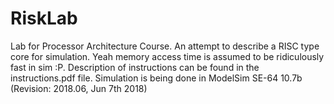 # RiskLab
Lab for Processor Architecture Course. An attempt to describe a RISC type core for simulation. Yeah memory access time is assumed to be ridiculously fast in sim :P.
Description of instructions can be found in the instructions.pdf file. 
Simulation is being done in ModelSim SE-64 10.7b (Revision: 2018.06, Jun 7th 2018)
